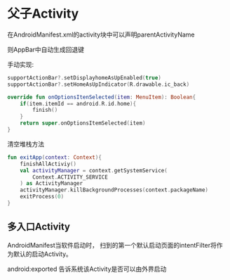 # 父子Activity

在AndroidManifest.xml的activity块中可以声明parentActivityName

则AppBar中自动生成回退键

手动实现:

```kotlin
supportActionBar?.setDisplayhomeAsUpEnabled(true)
supportActionBar?.setHomeAsUpIndicator(R.drawable.ic_back)

override fun onOptionsItenSelected(item: MenuItem): Boolean{
    if(item.itemId == android.R.id.home){
        finish()
    }
    return super.onOptionsItemSelected(item)
}
```

清空堆栈方法

```kotlin
fun exitApp(context: Context){
    finishAllActiviy()
    val activityManager = context.getSystemService(
        Context.ACTIVITY_SERVICE
    ) as ActivityManager
    activityManager.killBackgroundProcesses(context.packageName)
    exitProcess(0)
}
```

## 多入口Activity

AndroidManifest当软件启动时， 扫到的第一个默认启动页面的intentFilter将作为默认的启动Activity。

android:exported 告诉系统该Activity是否可以由外界启动